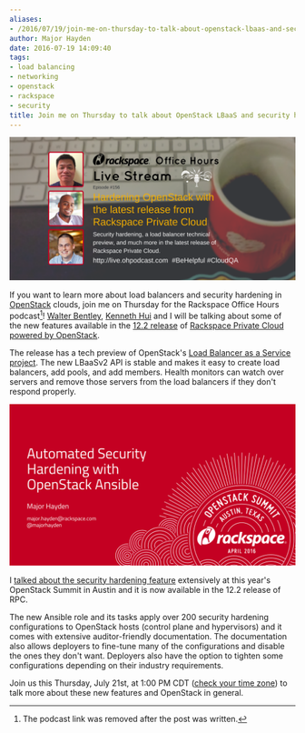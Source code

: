 ```yaml
---
aliases:
- /2016/07/19/join-me-on-thursday-to-talk-about-openstack-lbaas-and-security/
author: Major Hayden
date: 2016-07-19 14:09:40
tags:
- load balancing
- networking
- openstack
- rackspace
- security
title: Join me on Thursday to talk about OpenStack LBaaS and security hardening
---
```


![1]

If you want to learn more about load balancers and security hardening in [OpenStack][2] clouds, join me on Thursday for the Rackspace Office Hours podcast[^3]! [Walter Bentley][4], [Kenneth Hui][5] and I will be talking about some of the new features available in the [12.2 release][6] of [Rackspace Private Cloud powered by OpenStack][7].

The release has a tech preview of OpenStack's [Load Balancer as a Service project][8]. The new LBaaSv2 API is stable and makes it easy to create load balancers, add pools, and add members. Health monitors can watch over servers and remove those servers from the load balancers if they don't respond properly.

![9]

I [talked about the security hardening feature][10] extensively at this year's OpenStack Summit in Austin and it is now available in the 12.2 release of RPC.

The new Ansible role and its tasks apply over 200 security hardening configurations to OpenStack hosts (control plane and hypervisors) and it comes with extensive auditor-friendly documentation. The documentation also allows deployers to fine-tune many of the configurations and disable the ones they don't want. Deployers also have the option to tighten some configurations depending on their industry requirements.

Join us this Thursday, July 21st, at 1:00 PM CDT ([check your time zone][11]) to talk more about these new features and OpenStack in general.

[1]: /wp-content/uploads/2016/07/podcast-header-openstack.png
[2]: http://openstack.org/
[4]: https://twitter.com/djstayflypro
[5]: https://twitter.com/kenhuiny
[6]: http://blog.rackspace.com/rackspace-private-cloud-v12-2-hardening-openstack/
[7]: https://www.rackspace.com/cloud/private/openstacksolutions/openstack
[8]: https://wiki.openstack.org/wiki/Neutron/LBaaS
[9]: /wp-content/uploads/2016/04/OpenStack-Summit-Austin-2016-Automated-Security-Hardening-with-OpenStack-Ansible-Major-Hayden-1.png
[10]: /2016/04/26/talk-recap-automated-security-hardening-openstack-ansible/
[11]: http://everytimezone.com/#2016-7-21,360,cn3

[^3]: The podcast link was removed after the post was written.